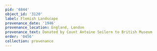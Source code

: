 ```yaml
---
pid: '6844'
object_id: '3120'
label: Flemish Landscape
provenance_date: '1946'
provenance_location: England, London
provenance_text: Donated by Count Antoine Seilern to British Museum
order: '0456'
collection: provenance
---
```

